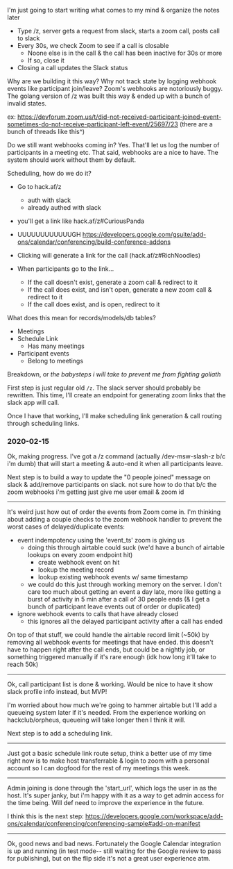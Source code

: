 I'm just going to start writing what comes to my mind & organize the notes later

- Type /z, server gets a request from slack, starts a zoom call, posts call to slack
- Every 30s, we check Zoom to see if a call is closable
  - Noone else is in the call & the call has been inactive for 30s or more
  - If so, close it
- Closing a call updates the Slack status

Why are we building it this way? Why not track state by logging webhook events like participant join/leave? Zoom's webhooks are notoriously buggy. The golang version of /z was built this way & ended up with a bunch of invalid states.

ex: https://devforum.zoom.us/t/did-not-received-participant-joined-event-sometimes-do-not-receive-participant-left-event/25697/23
(there are a bunch of threads like this^)

Do we still want webhooks coming in? Yes. That'll let us log the number of participants in a meeting etc. That said, webhooks are a nice to have. The system should work without them by default.

Scheduling, how do we do it?

- Go to hack.af/z
  - auth with slack
  - already authed with slack
- you'll get a link like hack.af/z#CuriousPanda

- UUUUUUUUUUUUGH https://developers.google.com/gsuite/add-ons/calendar/conferencing/build-conference-addons
- Clicking will generate a link for the call (hack.af/z#RichNoodles)
- When participants go to the link...
  - If the call doesn't exist, generate a zoom call & redirect to it
  - If the call does exist, and isn't open, generate a new zoom call & redirect to it
  - If the call does exist, and is open, redirect to it

What does this mean for records/models/db tables?

- Meetings
- Schedule Link
  - Has many meetings
- Participant events
  - Belong to meetings

Breakdown, or _the babysteps i will take to prevent me from fighting goliath_

First step is just regular old `/z`. The slack server should probably be rewritten. This time, I'll create an endpoint for generating zoom links that the slack app will call.

Once I have that working, I'll make scheduling link generation & call routing through scheduling links.

### 2020-02-15

Ok, making progress. I've got a /z command (actually /dev-msw-slash-z b/c i'm dumb) that will start a meeting & auto-end it when all participants leave.

Next step is to build a way to update the "0 people joined" message on slack & add/remove participants on slack. not sure how to do that b/c the zoom webhooks i'm getting just give me user email & zoom id

---

It's weird just how out of order the events from Zoom come in. I'm thinking about adding a couple checks to the zoom webhook handler to prevent the worst cases of delayed/duplicate events:
- event indempotency using the 'event_ts' zoom is giving us
  - doing this through airtable could suck (we'd have a bunch of airtable lookups on every zoom endpoint hit)
    - create webhook event on hit
    - lookup the meeting record
    - lookup existing webhook events w/ same timestamp
  - we could do this just through working memory on the server. I don't care too much about getting an event a day late, more like getting a burst of activity in 5 min after a call of 30 people ends (& I get a bunch of participant leave events out of order or duplicated)
- ignore webhook events to calls that have already closed
  - this ignores all the delayed participant activity after a call has ended

On top of that stuff, we could handle the airtable record limit (~50k) by removing all webhook events for meetings that have ended. this doesn't have to happen right after the call ends, but could be a nightly job, or something triggered manually if it's rare enough (idk how long it'll take to reach 50k)

---

Ok, call participant list is done & working. Would be nice to have it show slack profile info instead, but MVP!

I'm worried about how much we're going to hammer airtable but I'll add a queueing system later if it's needed. From the experience working on hackclub/orpheus, queueing will take longer then I think it will.

Next step is to add a scheduling link.

---

Just got a basic schedule link route setup, think a better use of my time right now is to make host transferrable & login to zoom with a personal account so I can dogfood for the rest of my meetings this week.

---

Admin joining is done through the 'start_url', which logs the user in as the host. It's super janky, but i'm happy with it as a way to get admin access for the time being. Will def need to improve the experience in the future.

I think this is the next step: https://developers.google.com/workspace/add-ons/calendar/conferencing/conferencing-sample#add-on-manifest

---

Ok, good news and bad news. Fortunately the Google Calendar integration is up and running (in test mode-- still waiting for the Google review to pass for publishing), but on the flip side it's not a great user experience atm.